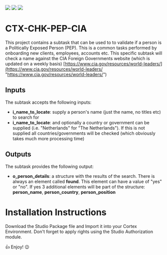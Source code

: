 [![](https://img.shields.io/badge/Cortex-Integrations-ff6600)](https://www.cortex-ia.com/cortex-integrations/) 
[![](https://img.shields.io/badge/LinkedIn-Cortex-blue.svg?logo=linkedin)](https://www.linkedin.com/company/cortex-intelligent-automation-software/)
[![](https://img.shields.io/badge/Blog-Cortex-a0c326)](https://www.cortex-ia.com/latest-news-at-cortex/)

# CTX-CHK-PEP-CIA
This project contains a subtask that can be used to to validate if a person is a Politically Exposed Person (PEP). This is a common tasks performed by onboarding new clients, employees, accounts etc.
This specific subtask will check a name against the CIA Foreign Governments website (which is updated on a weekly basis) [https://www.cia.gov/resources/world-leaders/](https://www.cia.gov/resources/world-leaders/ "https://www.cia.gov/resources/world-leaders/")


## Inputs
The subtask accepts the following inputs:
- **i_name_to_locate**: supply a person's name (just the name, no titles etc) to search for
- **i_name_to_locate**: and optionally a country or government can be supplied (i.e. "Netherlands" for "The Netherlands"). If this is not supplied all countries/governments will be checked (which obviously takes much more processing time)

## Outputs
The subtask provides the following output:
- **o_person_details**: a structure with the results of the search. There is always an element called **found**. This element can have a value of "yes" or "no". If yes 3 additional elements will be part of the structure: **person_name**, **person_country**, **person_position**

# Installation Instructions
Download the Studio Package file and Import it into your Cortex Environment.
Don't forget to apply rights using the Studio Authorization module.

:thumbsup: Enjoy! :wink:
